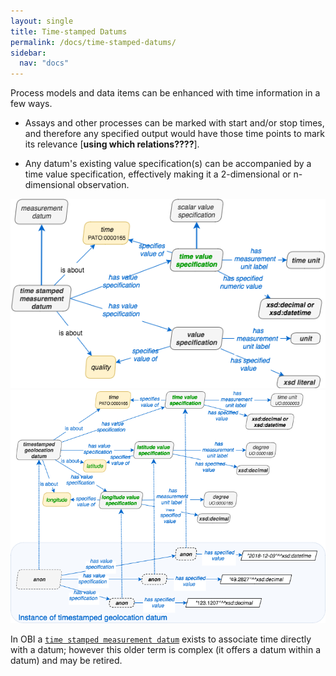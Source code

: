 ```yaml
---
layout: single
title: Time-stamped Datums
permalink: /docs/time-stamped-datums/
sidebar:
  nav: "docs"
---
```


Process models and data items can be enhanced with time information in a few ways.   

- Assays and other processes can be marked with start and/or stop times, and therefore any specified output would have those time points to mark its relevance [**using which relations????**]. 

- Any datum's existing value specification(s) can be accompanied by a time value specification, effectively making it a 2-dimensional or n-dimensional observation.

<img src="/assets/images/docs/data_timestamp_datum_2.png">

<br clear="both">

<img src="/assets/images/docs/data_timestamped_geolocation_3.png">

In OBI a [`time stamped measurement datum`](http://purl.obolibrary.org/obo/IAO_0000582) exists to associate time directly with a datum; however this older term is complex (it offers a datum within a datum) and may be retired.